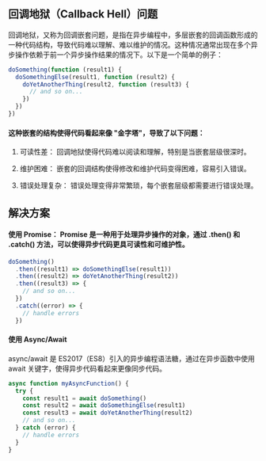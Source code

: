 ## 回调地狱（Callback Hell）问题

回调地狱，又称为回调嵌套问题，是指在异步编程中，多层嵌套的回调函数形成的一种代码结构，导致代码难以理解、难以维护的情况。这种情况通常出现在多个异步操作依赖于前一个异步操作结果的情况下。以下是一个简单的例子：

```javascript
doSomething(function (result1) {
  doSomethingElse(result1, function (result2) {
    doYetAnotherThing(result2, function (result3) {
      // and so on...
    })
  })
})
```

#### 这种嵌套的结构使得代码看起来像 "金字塔"，导致了以下问题：

1. 可读性差： 回调地狱使得代码难以阅读和理解，特别是当嵌套层级很深时。

2. 维护困难： 嵌套的回调结构使得修改和维护代码变得困难，容易引入错误。

3. 错误处理复杂： 错误处理变得非常繁琐，每个嵌套层级都需要进行错误处理。

## 解决方案

#### 使用 Promise： Promise 是一种用于处理异步操作的对象，通过 .then() 和 .catch() 方法，可以使得异步代码更具可读性和可维护性。

```javascript
doSomething()
  .then((result1) => doSomethingElse(result1))
  .then((result2) => doYetAnotherThing(result2))
  .then((result3) => {
    // and so on...
  })
  .catch((error) => {
    // handle errors
  })
```

#### 使用 Async/Await

async/await 是 ES2017（ES8）引入的异步编程语法糖，通过在异步函数中使用 await 关键字，使得异步代码看起来更像同步代码。

```javascript
async function myAsyncFunction() {
  try {
    const result1 = await doSomething()
    const result2 = await doSomethingElse(result1)
    const result3 = await doYetAnotherThing(result2)
    // and so on...
  } catch (error) {
    // handle errors
  }
}
```
